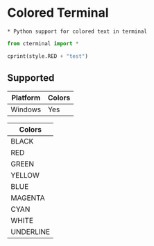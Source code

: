 # Colored Terminal
	* Python support for colored text in terminal

```python
from cterminal import *

cprint(style.RED + "test")
```

## Supported

| Platform      | Colors        |
| ------------- | ------------- |
| Windows		| Yes			|


| Colors        |
| ------------- |
| BLACK      	|
| RED      		|
| GREEN 		|
| YELLOW		|
| BLUE			|
| MAGENTA		|
| CYAN			|
| WHITE			|
| UNDERLINE		|
